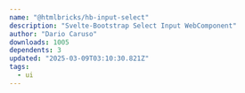 ```yaml
---
name: "@htmlbricks/hb-input-select"
description: "Svelte-Bootstrap Select Input WebComponent"
author: "Dario Caruso"
downloads: 1005
dependents: 3
updated: "2025-03-09T03:10:30.821Z"
tags: 
  - ui
---
```

